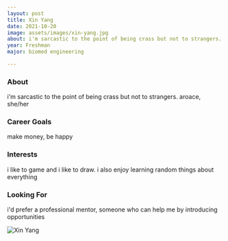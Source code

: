 ```yaml
---
layout: post
title: Xin Yang 
date: 2021-10-20
image: assets/images/xin-yang.jpg
about: i'm sarcastic to the point of being crass but not to strangers. aroace, she/her
year: Freshman
major: biomed engineering

---
```


### About

i'm sarcastic to the point of being crass but not to strangers. aroace, she/her

### Career Goals

make money, be happy

### Interests

i like to game and i like to draw. i also enjoy learning random things about everything

### Looking For

i'd prefer a professional mentor, someone who can help me by introducing opportunities

<div class="text-center my-5">
    <img src="{ "https://sase-drexel.github.io/mentorship-2021/assets/images/xin-yang.jpg" | absolute_url }" alt="Xin Yang" class="rounded post-img" />
</div>

